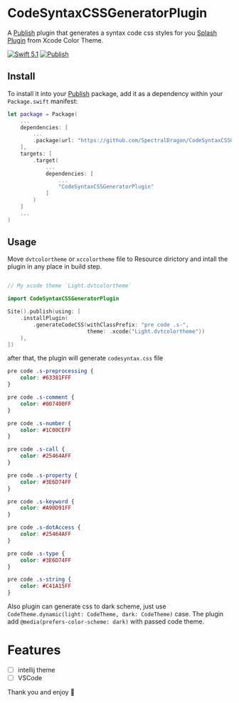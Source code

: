 # CodeSyntaxCSSGeneratorPlugin

A [Publish](https://github.com/johnsundell/publish) plugin that generates a syntax code css styles for you [Splash Plugin](https://github.com/johnsundell/splashpublishplugin) from Xcode Color Theme.

[![Swift 5.1](https://img.shields.io/badge/Swift-5.1-orange.svg?style=flat)](https://swift.org/)
[![Publish](https://img.shields.io/badge/Publish-blue.svg?style=flat)](https://github.com/johnsundell/publish)

## Install

To install it into your [Publish](https://github.com/johnsundell/publish) package, add it as a dependency within your `Package.swift` manifest:
```swift
let package = Package(
    ...
    dependencies: [
        ...
        .package(url: "https://github.com/SpectralDragon/CodeSyntaxCSSGenerator.git", from: "0.1.0")
    ],
    targets: [
        .target(
            ...
            dependencies: [
                ...
                "CodeSyntaxCSSGeneratorPlugin"
            ]
        )
    ]
    ...
)
```

## Usage

Move `dvtcolortheme` or `xccolortheme` file to Resource dirictory and intall the plugin in any place in build step.

```swift

// My xcode theme `Light.dvtcolortheme`

import CodeSyntaxCSSGeneratorPlugin

Site().publish(using: [
    .installPlugin(
        .generateCodeCSS(withClassPrefix: "pre code .s-",
                         theme: .xcode("Light.dvtcolortheme"))
    ),
])
```

after that, the plugin will generate `codesyntax.css` file

```css 
pre code .s-preprocessing {
    color: #63381FFF
}

pre code .s-comment {
    color: #007400FF
}

pre code .s-number {
    color: #1C00CEFF
}

pre code .s-call {
    color: #25464AFF
}

pre code .s-property {
    color: #3E6D74FF
}

pre code .s-keyword {
    color: #A90D91FF
}

pre code .s-dotAccess {
    color: #25464AFF
}

pre code .s-type {
    color: #3E6D74FF
}

pre code .s-string {
    color: #C41A15FF
}
```

Also plugin can generate css to dark scheme, just use `CodeTheme.dynamic(light: CodeTheme, dark: CodeTheme)` case. The plugin add `@media(prefers-color-scheme: dark)` with passed code theme.


# Features

- [ ] intellij theme
- [ ] VSCode

Thank you and enjoy 💯
